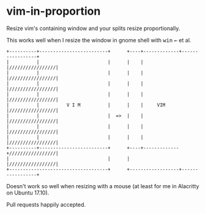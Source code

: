 # vim-in-proportion

Resize vim's containing window and your splits resize proportionally.

This works well when I resize the window in gnome shell with <kbd>win</kbd> <kbd>←</kbd> et al.

```
+----------+-------------------------+      +----+-------------+-----------------+
|          |                         |      |    |             |/////////////////|
|          |                         |      |    |             |/////////////////|
|          |                         |      |    |             |/////////////////|
|          |                         |      |    |             |/////////////////|
|          |          V I M          |      |    |     VIM     |/////////////////|
|          |                         |  =>  |    |             |/////////////////|
|          |                         |      |    |             |/////////////////|
|          |                         |      |    |             |/////////////////|
+----------+-------------------------+      +----+-------------+/////////////////|
|                                    |      |                  |/////////////////|
+------------------------------------+      +------------------+-----------------+
```

Doesn't work so well when resizing with a mouse (at least for me in Alacritty on Ubuntu 17.10).

Pull requests happily accepted.
